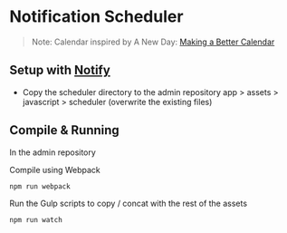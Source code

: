 # Notification Scheduler



> Note: Calendar inspired by A New Day: [Making a Better Calendar](https://www.24a11y.com/2018/a-new-day-making-a-better-calendar)


## Setup with [Notify](https://github.com/cds-snc/notification-admin)

- Copy the scheduler directory to the admin repository
  app > assets > javascript > scheduler (overwrite the existing files)

## Compile & Running

In the admin repository

Compile using Webpack

```
npm run webpack
```

Run the Gulp scripts to copy / concat with the rest of the assets
```
npm run watch
```
